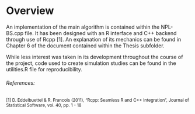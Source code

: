 # Overview

An implementation of the main algorithm is contained within the NPL-BS.cpp file. It has been designed with an R interface and C++ backend through use of Rcpp [1]. 
An explanation of its mechanics can be found in Chapter 6 of the document contained within the Thesis subfolder. 


While less interest was taken in its development throughout the course of the project, code used to create simulation studies can be found in the utilities.R file for reproducibility. 

###### References:
<sub> [1] D. Eddelbuettel \& R. Francois (2011), “Rcpp: Seamless R and C++ Integration”, Journal of Statistical Software, vol. 40, pp. 1 - 18 </sub>
